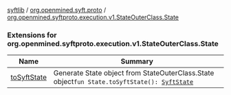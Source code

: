 [syftlib](../../index.md) / [org.openmined.syft.proto](../index.md) / [org.openmined.syftproto.execution.v1.StateOuterClass.State](./index.md)

### Extensions for org.openmined.syftproto.execution.v1.StateOuterClass.State

| Name | Summary |
|---|---|
| [toSyftState](to-syft-state.md) | Generate State object from StateOuterClass.State object`fun State.toSyftState(): `[`SyftState`](../-syft-state/index.md) |
